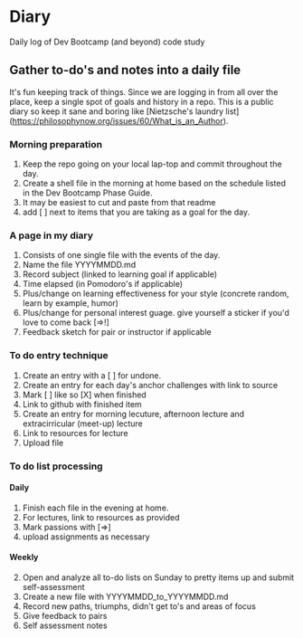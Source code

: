 # Diary
Daily log of Dev Bootcamp (and beyond) code study

## Gather to-do's and notes into a daily file

It's fun keeping track of things. Since we are logging in from all over the place, keep a single spot of goals and history in a repo. This is a public diary so keep it sane and boring like [Nietzsche's laundry list] (https://philosophynow.org/issues/60/What_is_an_Author).

### Morning preparation
1. Keep the repo going on your local lap-top and commit throughout the day. 
2. Create a shell file in the morning at home based on the schedule listed in the Dev Bootcamp Phase Guide. 
3. It may be easiest to cut and paste from that readme
4. add [ ] next to items that you are taking as a goal for the day.

### A page in my diary
1. Consists of one single file with the events of the day. 
2. Name the file YYYYMMDD.md
3. Record subject (linked to learning goal if applicable)
3. Time elapsed (in Pomodoro's if applicable)
4. Plus/change on learning effectiveness for your style (concrete random, learn by example, humor)
5. Plus/change for personal interest guage. give yourself a sticker if you'd love to come back [=>!]
6. Feedback sketch for pair or instructor if applicable

### To do entry technique
1. Create an entry with a [ ] for undone. 
2. Create an entry for each day's anchor challenges with link to source
2. Mark [ ] like so [X] when finished  
3. Link to github with finished item
4. Create an entry for morning lecuture, afternoon lecture and extracirricular (meet-up) lecture
5. Link to resources for lecture
6. Upload file

### To do list processing
#### Daily
1. Finish each file in the evening at home.
2. For lectures, link to resources as provided
2. Mark passions with [=>] 
3. upload assignments as necessary

#### Weekly
2. Open and analyze all to-do lists on Sunday to pretty items up and submit self-assessment
3. Create a new file with YYYYMMDD_to_YYYYMMDD.md
4. Record new paths, triumphs, didn't get to's and areas of focus
5. Give feedback to pairs
6. Self assessment notes


